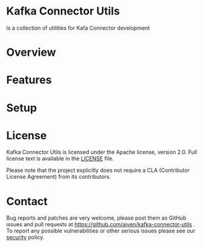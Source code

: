 Kafka Connector Utils
======================
Is a collection of utilities for Kafa Connector development

Overview
========

Features
============

Setup
============

License
============
Kafka Connector Utils is licensed under the Apache license, version 2.0. Full license text is available in the [LICENSE](LICENSE) file.

Please note that the project explicitly does not require a CLA (Contributor License Agreement) from its contributors.

Contact
============
Bug reports and patches are very welcome, please post them as GitHub issues and pull requests at https://github.com/aiven/kafka-connector-utils . 
To report any possible vulnerabilities or other serious issues please see our [security](SECURITY.md) policy.
